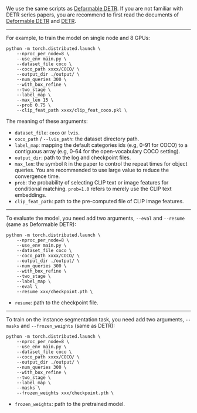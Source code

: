 We use the same scripts as [Deformable DETR](https://github.com/fundamentalvision/Deformable-DETR).
If you are not familiar with DETR series papers, you are recommend to first read the documents of [Deformable DETR](https://github.com/fundamentalvision/Deformable-DETR) and [DETR](https://github.com/facebookresearch/detr).

---
For example, to train the model on single node and 8 GPUs:

```
python -m torch.distributed.launch \
    --nproc_per_node=8 \
    --use_env main.py \
    --dataset_file coco \
    --coco_path xxxx/COCO/ \
    --output_dir ./output/ \
    --num_queries 300 \
    --with_box_refine \
    --two_stage \
    --label_map \
    --max_len 15 \
    --prob 0.75 \
    --clip_feat_path xxxx/clip_feat_coco.pkl \
```

The meaning of these arguments:
* `dataset_file`: `coco` or `lvis`.
* `coco_path` / `--lvis_path`: the dataset directory path.
* `label_map`: mapping the default categories ids (e.g, 0-91 for COCO) to a contiguous array (e.g, 0-64 for the open-vocabulary COCO setting). 
* `output_dir`: path to the log and checkpoint files.
* `max_len`: the symbol `R` in the paper to control the repeat times for object queries. You are recommended to use large value to reduce the convergence time.
* `prob`: the probability of selecting CLIP text or image features for conditional matching. `prob=1.0` refers to merely use the CLIP text embeddings.
* `clip_feat_path`: path to the pre-computed file of CLIP image features.

---
To evaluate the model, you need add two arguments, `--eval` and `--resume` (same as Deformable DETR):
```
python -m torch.distributed.launch \
    --nproc_per_node=8 \
    --use_env main.py \
    --dataset_file coco \
    --coco_path xxxx/COCO/ \
    --output_dir ./output/ \
    --num_queries 300 \
    --with_box_refine \
    --two_stage \
    --label_map \
    --eval \
    --resume xxx/checkpoint.pth \
```

* `resume`: path to the checkpoint file.

---
To train on the instance segmentation task, you need add two arguments, `--masks` and `--frozen_weights` (same as DETR):
```
python -m torch.distributed.launch \
    --nproc_per_node=8 \
    --use_env main.py \
    --dataset_file coco \
    --coco_path xxxx/COCO/ \
    --output_dir ./output/ \
    --num_queries 300 \
    --with_box_refine \
    --two_stage \
    --label_map \
    --masks \
    --frozen_weights xxx/checkpoint.pth \
```

* `frozen_weights`: path to the pretrained model.